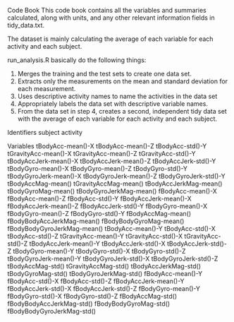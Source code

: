 Code Book
This code book contains all the variables and summaries calculated, along with units, and any other relevant information fields in tidy_data.txt.

The dataset is mainly calculating the average of each variable for each activity and each subject. 

run_analysis.R basically do the following things:
1.	Merges the training and the test sets to create one data set.
2.	Extracts only the measurements on the mean and standard deviation for each measurement.
3.	Uses descriptive activity names to name the activities in the data set
4.	Appropriately labels the data set with descriptive variable names.
5.	From the data set in step 4, creates a second, independent tidy data set with the average of each variable for each activity and each subject.

Identifiers
subject
activity

Variables
tBodyAcc-mean()-X
tBodyAcc-mean()-Z
tBodyAcc-std()-Y
tGravityAcc-mean()-X
tGravityAcc-mean()-Z
tGravityAcc-std()-Y
tBodyAccJerk-mean()-X
tBodyAccJerk-mean()-Z
tBodyAccJerk-std()-Y
tBodyGyro-mean()-X
tBodyGyro-mean()-Z
tBodyGyro-std()-Y
tBodyGyroJerk-mean()-X
tBodyGyroJerk-mean()-Z
tBodyGyroJerk-std()-Y
tBodyAccMag-mean()
tGravityAccMag-mean()
tBodyAccJerkMag-mean()
tBodyGyroMag-mean()
tBodyGyroJerkMag-mean()
fBodyAcc-mean()-X
fBodyAcc-mean()-Z
fBodyAcc-std()-Y
fBodyAccJerk-mean()-X
fBodyAccJerk-mean()-Z
fBodyAccJerk-std()-Y
fBodyGyro-mean()-X
fBodyGyro-mean()-Z
fBodyGyro-std()-Y
fBodyAccMag-mean()
fBodyBodyAccJerkMag-mean()
fBodyBodyGyroMag-mean()
fBodyBodyGyroJerkMag-mean()
tBodyAcc-mean()-Y
tBodyAcc-std()-X
tBodyAcc-std()-Z
tGravityAcc-mean()-Y
tGravityAcc-std()-X
tGravityAcc-std()-Z
tBodyAccJerk-mean()-Y
tBodyAccJerk-std()-X
tBodyAccJerk-std()-Z
tBodyGyro-mean()-Y
tBodyGyro-std()-X
tBodyGyro-std()-Z
tBodyGyroJerk-mean()-Y
tBodyGyroJerk-std()-X
tBodyGyroJerk-std()-Z
tBodyAccMag-std()
tGravityAccMag-std()
tBodyAccJerkMag-std()
tBodyGyroMag-std()
tBodyGyroJerkMag-std()
fBodyAcc-mean()-Y
fBodyAcc-std()-X
fBodyAcc-std()-Z
fBodyAccJerk-mean()-Y
fBodyAccJerk-std()-X
fBodyAccJerk-std()-Z
fBodyGyro-mean()-Y
fBodyGyro-std()-X
fBodyGyro-std()-Z
fBodyAccMag-std()
fBodyBodyAccJerkMag-std()
fBodyBodyGyroMag-std()
fBodyBodyGyroJerkMag-std()
